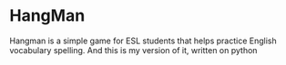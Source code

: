 # HangMan

Hangman is a simple game for ESL students that helps practice English vocabulary spelling. And this is my version of it, written on python